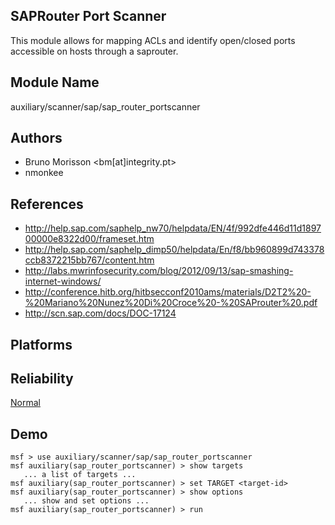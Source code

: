 ## SAPRouter Port Scanner

This module allows for mapping ACLs and identify open/closed 
ports accessible on hosts through a saprouter.


## Module Name
auxiliary/scanner/sap/sap_router_portscanner

## Authors
* Bruno Morisson <bm[at]integrity.pt>
* nmonkee


## References
* http://help.sap.com/saphelp_nw70/helpdata/EN/4f/992dfe446d11d189700000e8322d00/frameset.htm
* http://help.sap.com/saphelp_dimp50/helpdata/En/f8/bb960899d743378ccb8372215bb767/content.htm
* http://labs.mwrinfosecurity.com/blog/2012/09/13/sap-smashing-internet-windows/
* http://conference.hitb.org/hitbsecconf2010ams/materials/D2T2%20-%20Mariano%20Nunez%20Di%20Croce%20-%20SAProuter%20.pdf
* http://scn.sap.com/docs/DOC-17124




## Platforms


## Reliability
[Normal](https://github.com/rapid7/metasploit-framework/wiki/Exploit-Ranking)

## Demo

```
msf > use auxiliary/scanner/sap/sap_router_portscanner
msf auxiliary(sap_router_portscanner) > show targets
   ... a list of targets ...
msf auxiliary(sap_router_portscanner) > set TARGET <target-id>
msf auxiliary(sap_router_portscanner) > show options
   ... show and set options ...
msf auxiliary(sap_router_portscanner) > run
```
    
    